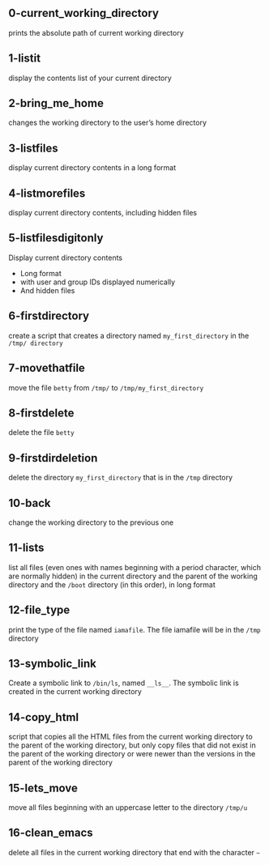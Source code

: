 ## 0-current_working_directory
prints the absolute path of current working directory
## 1-listit
display the contents list of your current directory
## 2-bring_me_home
changes the working directory to the user’s home directory
## 3-listfiles
display current directory contents in a long format
## 4-listmorefiles
display current directory contents, including hidden files
## 5-listfilesdigitonly
Display current directory contents
- Long format
- with user and group IDs displayed numerically
- And hidden files
## 6-firstdirectory
create a script that creates a directory named `my_first_directory` in the `/tmp/ directory`
## 7-movethatfile
move the file `betty` from `/tmp/` to `/tmp/my_first_directory`
## 8-firstdelete
delete the file `betty`
## 9-firstdirdeletion
delete the directory `my_first_directory` that is in the `/tmp` directory
## 10-back
change the working directory to the previous one
## 11-lists
list all files (even ones with names beginning with a period character, which are normally hidden) in the current directory and the parent of the working directory and the `/boot` directory (in this order), in long format
## 12-file_type
print the type of the file named `iamafile`. The file iamafile will be in the `/tmp` directory
## 13-symbolic_link
Create a symbolic link to `/bin/ls`, named `__ls__`. The symbolic link is created in the current working directory
## 14-copy_html
script that copies all the HTML files from the current working directory to the parent of the working directory, but only copy files that did not exist in the parent of the working directory or were newer than the versions in the parent of the working directory
## 15-lets_move
move all files beginning with an uppercase letter to the directory `/tmp/u`
## 16-clean_emacs
delete all files in the current working directory that end with the character `~`
